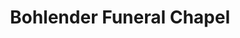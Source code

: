 ---
title: "Bohlender Funeral Chapel"
url: /fort-collins/bohlender-funeral-chapel/
shop: funeral directors
---